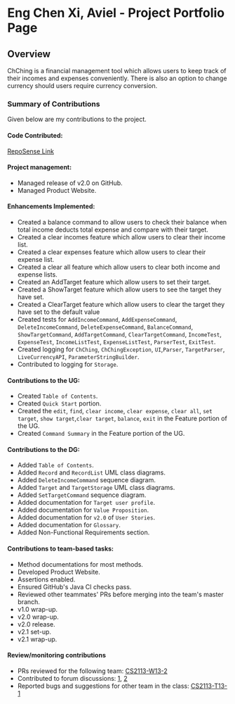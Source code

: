 # Eng Chen Xi, Aviel - Project Portfolio Page

## Overview
ChChing is a financial management tool 
which allows users to keep track
of their incomes and expenses conveniently. 
There is also an option to change currency should users require currency conversion.

### Summary of Contributions
Given below are my contributions to the project.

#### Code Contributed:
[RepoSense Link](https://nus-cs2113-ay2223s2.github.io/tp-dashboard/?search=avielcx&breakdown=true&sort=groupTitle&sortWithin=title&since=2023-02-17&timeframe=commit&mergegroup=&groupSelect=groupByRepos&checkedFileTypes=docs~functional-code~test-code~other&tabOpen=true&tabType=authorship&tabAuthor=avielcx&tabRepo=AY2223S2-CS2113-T12-1%2Ftp%5Bmaster%5D&authorshipIsMergeGroup=false&authorshipFileTypes=docs~functional-code~test-code&authorshipIsBinaryFileTypeChecked=false&authorshipIsIgnoredFilesChecked=false)

#### Project management:
* Managed release of v2.0 on GitHub.
* Managed Product Website.

#### Enhancements Implemented:
* Created a balance command to allow users to check their balance when total income deducts total expense and compare with their target.
* Created a clear incomes feature which allow users to clear their income list.
* Created a clear expenses feature which allow users to clear their expense list.
* Created a clear all feature which allow users to clear both income and expense lists.
* Created an AddTarget feature which allow users to set their target.
* Created a ShowTarget feature which allow users to see the target they have set.
* Created a ClearTarget feature which allow users to clear the target they have set to the default value
* Created tests for `AddIncomeCommand`, `AddExpenseCommand`, `DeleteIncomeCommand`, `DeleteExpenseCommand`, `BalanceCommand`, `ShowTargetCommand`, `AddTargetCommand`, `ClearTargetCommand`,
`IncomeTest`, `ExpenseTest`, `IncomeListTest`, `ExpenseListTest`, `ParserTest`, `ExitTest`. 
* Created logging for `ChChing`, `ChChingException`, `UI`,`Parser`, `TargetParser`, `LiveCurrencyAPI`, `ParameterStringBuilder`.
* Contributed to logging for `Storage`.

#### Contributions to the UG:
* Created `Table of Contents`.
* Created `Quick Start` portion.
* Created the `edit`, `find`, `clear income`, `clear expense`, `clear all`, `set target`, `show target`,`clear target`, `balance`, `exit`  in the Feature portion of the UG.
* Created `Command Summary` in the Feature portion of the UG.

#### Contributions to the DG:
* Added `Table of Contents`.
* Added `Record` and `RecordList` UML class diagrams.
* Added `DeleteIncomeCommand` sequence diagram.
* Added `Target` and `TargetStorage` UML class diagrams.
* Added `SetTargetCommand` sequence diagram.
* Added documentation for `Target user profile`.
* Added documentation for `Value Proposition`.
* Added documentation for `v2.0` of `User Stories`.
* Added documentation for `Glossary`.
* Added Non-Functional Requirements section.

#### Contributions to team-based tasks:
* Method documentations for most methods.
* Developed Product Website.
* Assertions enabled.
* Ensured GitHub's Java CI checks pass.
* Reviewed other teammates' PRs before merging into the team's master branch.
* v1.0 wrap-up.
* v2.0 wrap-up.
* v2.0 release.
* v2.1 set-up.
* v2.1 wrap-up.

#### Review/monitoring contributions
* PRs reviewed for the following team: [CS2113-W13-2](https://github.com/nus-cs2113-AY2223S2/tp/pull/53)
* Contributed to forum discussions: [1](https://github.com/nus-cs2113-AY2223S2/forum/issues/11), [2](https://github.com/nus-cs2113-AY2223S2/forum/issues/16)
* Reported bugs and suggestions for other team in the class: [CS2113-T13-1](https://github.com/avielcx/ped/issues)


